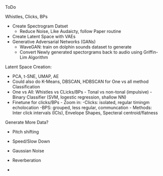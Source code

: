 ToDo

Whistles, Clicks, BPs
- Create Spectrogram Datset
    - Reduce Noise, Like Audaicty, follow Paper routine
- Create Latent Space with VAEs
- Generative Adversarial Networks (GANs)
    - WaveGAN: train on dolphin sounds dataset to generate
    - Convert Newly generated spectorgrams back to audio using Griffin-Lim Algorithm

Latent Space Creation:
- PCA, t-SNE, UMAP, AE
- Could also do K-Means, DBSCAN, HDBSCAN for One vs all method
Classification
- One vs All: Whistles vs CLicks/BPs
      - Tonal vs non-tonal (impulsive)
      - Binary Classifier (SVM, logestic regression, shallow NN)
- Finetune for clicks/BPs
      - Zoom in:
        -Clicks: isolated, regular timingm echolocation
        -BPS:  grouped, less regular, communcation
      - Methods: Inter click intervals (ICIs), Envelope Shapes, Specteral centroid/flatness
  


 
Generate More Data?
- Pitch shifting
- Speed/Slow Down
- Gaussian Noise
- Reverberation

- 
  
